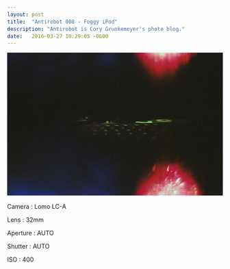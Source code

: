 ```yaml
---
layout: post
title:  "Antirobot 008 - Foggy iPod"
description: "Antirobot is Cory Grunkemeyer's photo blog."
date:   2016-03-27 10:29:05 -0600
---
```


![008 - Foggy iPod](/photos/008.jpg)

Camera
: Lomo LC-A

Lens
: 32mm

Aperture
: AUTO

Shutter
: AUTO

ISO
: 400
